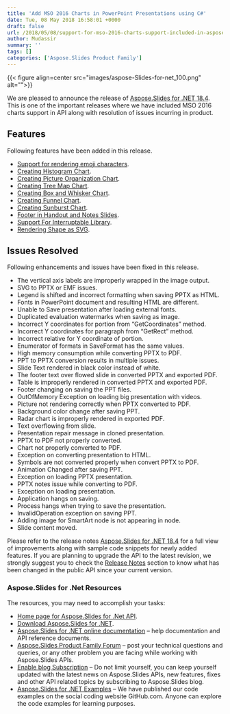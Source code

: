 ```yaml
---
title: 'Add MSO 2016 Charts in PowerPoint Presentations using C#'
date: Tue, 08 May 2018 16:58:01 +0000
draft: false
url: /2018/05/08/support-for-mso-2016-charts-support-included-in-aspose.slides/
author: Mudassir
summary: ''
tags: []
categories: ['Aspose.Slides Product Family']
---
```




{{< figure align=center src="images/aspose-Slides-for-net_100.png" alt="">}}


  
We are pleased to announce the release of [Aspose.Slides for .NET 18.4][1]. This is one of the important releases where we have included MSO 2016 charts support in API along with resolution of issues incurring in product.

## Features

Following features have been added in this release.

*   [Support for rendering emoji characters][2].
*   [Creating Histogram Chart][3].
*   [Creating Picture Organization Chart][4].
*   [Creating Tree Map Chart][5].
*   [Creating Box and Whisker Chart][6].
*   [Creating Funnel Chart][7].
*   [Creating Sunburst Chart][8].
*   [Footer in Handout and Notes Slides][9].
*   [Support For Interruptable Library][10].
*   [Rendering Shape as SVG][11].

## Issues Resolved

Following enhancements and issues have been fixed in this release.

*   The vertical axis labels are improperly wrapped in the image output.
*   SVG to PPTX or EMF issues.
*   Legend is shifted and incorrect formatting when saving PPTX as HTML.
*   Fonts in PowerPoint document and resulting HTML are different.
*   Unable to Save presentation after loading external fonts.
*   Duplicated evaluation watermarks when saving as image.
*   Incorrect Y coordinates for portion from “GetCoordinates” method.
*   Incorrect Y coordinates for paragraph from “GetRect” method.
*   Incorrect relative for Y coordinate of portion.
*   Enumerator of formats in SaveFormat has the same values.
*   High memory consumption while converting PPTX to PDF.
*   PPT to PPTX conversion results in multiple issues.
*   Slide Text rendered in black color instead of white.
*   The footer text over flowed slide in converted PPTX and exported PDF.
*   Table is improperly rendered in converted PPTX and exported PDF.
*   Footer changing on saving the PPT files.
*   OutOfMemory Exception on loading big presentation with videos.
*   Picture not rendering correctly when PPTX converted to PDF.
*   Background color change after saving PPT.
*   Radar chart is improperly rendered in exported PDF.
*   Text overflowing from slide.
*   Presentation repair message in cloned presentation.
*   PPTX to PDF not properly converted.
*   Chart not properly converted to PDF.
*   Exception on converting presentation to HTML.
*   Symbols are not converted properly when convert PPTX to PDF.
*   Animation Changed after saving PPT.
*   Exception on loading PPTX presentation.
*   PPTX notes issue while converting to PDF.
*   Exception on loading presentation.
*   Application hangs on saving.
*   Process hangs when trying to save the presentation.
*   InvalidOperation exception on saving PPT.
*   Adding image for SmartArt node is not appearing in node.
*   Slide content moved.

Please refer to the release notes [Aspose.Slides for .NET 18.4][12] for a full view of improvements along with sample code snippets for newly added features. If you are planning to upgrade the API to the latest revision, we strongly suggest you to check the [Release Notes][13] section to know what has been changed in the public API since your current version.

### Aspose.Slides for .Net Resources

The resources, you may need to accomplish your tasks:

*   [Home page for Aspose.Slides for .Net API][14].
*   [Download Aspose.Slides for .NET][15].
*   [Aspose.Slides for .NET online documentation][16] – help documentation and API reference documents.
*   [Aspose.Slides Product Family Forum][17] – post your technical questions and queries, or any other problem you are facing while working with Aspose.Slides APIs.
*   [Enable blog Subscription][18] – Do not limit yourself, you can keep yourself updated with the latest news on Aspose.Slides APIs, new features, fixes and other API related topics by subscribing to Aspose.Slides blog.
*   [Aspose.Slides for .NET Examples][19] – We have published our code examples on the social coding website GitHub.com. Anyone can explore the code examples for learning purposes.




[1]: https://products.aspose.com/slides/net
[2]: https://docs.aspose.com/slides/net/saving-printing-and-managing/#printing-and-setting-a-presentation
[3]: https://docs.aspose.com/slides/net/adding-charts/#creating-histogram-chart
[4]: https://docs.aspose.com/slides/net/adding-updating-and-manipulating-smartart/#creating-picture-organization-chart
[5]: https://docs.aspose.com/slides/net/adding-charts/#creating-tree-map-chart
[6]: https://docs.aspose.com/slides/net/adding-charts/#creating-box-and-whisker-chart
[7]: https://docs.aspose.com/slides/net/adding-charts/#creating-funnel-chart
[8]: https://docs.aspose.com/slides/net/adding-charts/#creating-sunburst-chart
[9]: https://docs.aspose.com/slides/net/cloning-commenting-and-manipulating-slides/#cloning-slides
[10]: https://docs.aspose.com/slides/net/support-for-interruptable-library/
[11]: https://docs.aspose.com/slides/net/shape-manipulations/#render-shape-as-svg
[12]: https://docs.aspose.com/slides/net/aspose-slides-for-net-18-4-release-notes/
[13]: https://docs.aspose.com/slides/net/aspose-slides-for-net-18-4-release-notes/
[14]: https://products.aspose.com/slides/net
[15]: https://www.nuget.org/packages/Aspose.Slides.NET/18.4.0
[16]: https://docs.aspose.com/slides/net/
[17]: https://forum.aspose.com/c/slides
[18]: https://blog.aspose.com/category/aspose-products/aspose-slides-product-family/
[19]: https://github.com/aspose-Slides/Aspose.Slides-for-.NET




